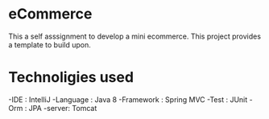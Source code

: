 # eCommerce 
This a self asssignment to develop a mini ecommerce. This project provides a template
to build upon.

# Technoligies used
-IDE : IntelliJ
-Language : Java 8
-Framework : Spring MVC
-Test : JUnit
-Orm : JPA
-server: Tomcat
